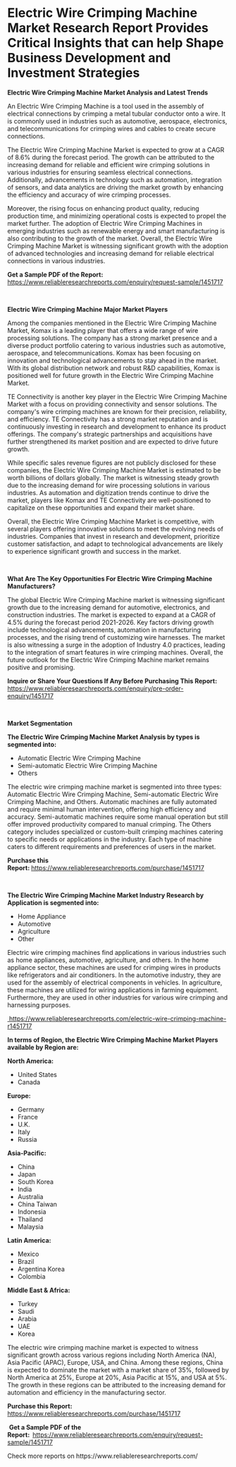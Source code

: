 <p><h1>Electric Wire Crimping Machine Market Research Report Provides Critical Insights that can help Shape Business Development and Investment Strategies</h1></p><p><strong>Electric Wire Crimping Machine Market Analysis and Latest Trends</strong></p>
<p><p>An Electric Wire Crimping Machine is a tool used in the assembly of electrical connections by crimping a metal tubular conductor onto a wire. It is commonly used in industries such as automotive, aerospace, electronics, and telecommunications for crimping wires and cables to create secure connections.</p><p>The Electric Wire Crimping Machine Market is expected to grow at a CAGR of 8.6% during the forecast period. The growth can be attributed to the increasing demand for reliable and efficient wire crimping solutions in various industries for ensuring seamless electrical connections. Additionally, advancements in technology such as automation, integration of sensors, and data analytics are driving the market growth by enhancing the efficiency and accuracy of wire crimping processes.</p><p>Moreover, the rising focus on enhancing product quality, reducing production time, and minimizing operational costs is expected to propel the market further. The adoption of Electric Wire Crimping Machines in emerging industries such as renewable energy and smart manufacturing is also contributing to the growth of the market. Overall, the Electric Wire Crimping Machine Market is witnessing significant growth with the adoption of advanced technologies and increasing demand for reliable electrical connections in various industries.</p></p>
<p><strong>Get a Sample PDF of the Report:&nbsp;</strong> <a href="https://www.reliableresearchreports.com/enquiry/request-sample/1451717">https://www.reliableresearchreports.com/enquiry/request-sample/1451717</a></p>
<p>&nbsp;</p>
<p><strong>Electric Wire Crimping Machine Major Market Players</strong></p>
<p><p>Among the companies mentioned in the Electric Wire Crimping Machine Market, Komax is a leading player that offers a wide range of wire processing solutions. The company has a strong market presence and a diverse product portfolio catering to various industries such as automotive, aerospace, and telecommunications. Komax has been focusing on innovation and technological advancements to stay ahead in the market. With its global distribution network and robust R&D capabilities, Komax is positioned well for future growth in the Electric Wire Crimping Machine Market.</p><p>TE Connectivity is another key player in the Electric Wire Crimping Machine Market with a focus on providing connectivity and sensor solutions. The company's wire crimping machines are known for their precision, reliability, and efficiency. TE Connectivity has a strong market reputation and is continuously investing in research and development to enhance its product offerings. The company's strategic partnerships and acquisitions have further strengthened its market position and are expected to drive future growth.</p><p>While specific sales revenue figures are not publicly disclosed for these companies, the Electric Wire Crimping Machine Market is estimated to be worth billions of dollars globally. The market is witnessing steady growth due to the increasing demand for wire processing solutions in various industries. As automation and digitization trends continue to drive the market, players like Komax and TE Connectivity are well-positioned to capitalize on these opportunities and expand their market share.</p><p>Overall, the Electric Wire Crimping Machine Market is competitive, with several players offering innovative solutions to meet the evolving needs of industries. Companies that invest in research and development, prioritize customer satisfaction, and adapt to technological advancements are likely to experience significant growth and success in the market.</p></p>
<p>&nbsp;</p>
<p><strong>What Are The Key Opportunities For Electric Wire Crimping Machine Manufacturers?</strong></p>
<p><p>The global Electric Wire Crimping Machine market is witnessing significant growth due to the increasing demand for automotive, electronics, and construction industries. The market is expected to expand at a CAGR of 4.5% during the forecast period 2021-2026. Key factors driving growth include technological advancements, automation in manufacturing processes, and the rising trend of customizing wire harnesses. The market is also witnessing a surge in the adoption of Industry 4.0 practices, leading to the integration of smart features in wire crimping machines. Overall, the future outlook for the Electric Wire Crimping Machine market remains positive and promising.</p></p>
<p><strong>Inquire or Share Your Questions If Any Before Purchasing This Report:</strong> <a href="https://www.reliableresearchreports.com/enquiry/pre-order-enquiry/1451717">https://www.reliableresearchreports.com/enquiry/pre-order-enquiry/1451717</a></p>
<p>&nbsp;</p>
<p><strong>Market Segmentation</strong></p>
<p><strong>The Electric Wire Crimping Machine Market Analysis by types is segmented into:</strong></p>
<p><ul><li>Automatic Electric Wire Crimping Machine</li><li>Semi-automatic Electric Wire Crimping Machine</li><li>Others</li></ul></p>
<p><p>The electric wire crimping machine market is segmented into three types: Automatic Electric Wire Crimping Machine, Semi-automatic Electric Wire Crimping Machine, and Others. Automatic machines are fully automated and require minimal human intervention, offering high efficiency and accuracy. Semi-automatic machines require some manual operation but still offer improved productivity compared to manual crimping. The Others category includes specialized or custom-built crimping machines catering to specific needs or applications in the industry. Each type of machine caters to different requirements and preferences of users in the market.</p></p>
<p><strong>Purchase this Report:&nbsp;</strong><a href="https://www.reliableresearchreports.com/purchase/1451717">https://www.reliableresearchreports.com/purchase/1451717</a></p>
<p>&nbsp;</p>
<p><strong>The Electric Wire Crimping Machine Market Industry Research by Application is segmented into:</strong></p>
<p><ul><li>Home Appliance</li><li>Automotive</li><li>Agriculture</li><li>Other</li></ul></p>
<p><p>Electric wire crimping machines find applications in various industries such as home appliances, automotive, agriculture, and others. In the home appliance sector, these machines are used for crimping wires in products like refrigerators and air conditioners. In the automotive industry, they are used for the assembly of electrical components in vehicles. In agriculture, these machines are utilized for wiring applications in farming equipment. Furthermore, they are used in other industries for various wire crimping and harnessing purposes.</p></p>
<p><a href="https://www.reliableresearchreports.com/electric-wire-crimping-machine-r1451717">&nbsp;https://www.reliableresearchreports.com/electric-wire-crimping-machine-r1451717</a></p>
<p><strong>In terms of Region, the Electric Wire Crimping Machine Market Players available by Region are:</strong></p>
<p>
    <p> <strong> North America: </strong>
        <ul>
            <li>United States</li>
            <li>Canada</li>
        </ul>
        </p> 
    <p> <strong> Europe: </strong>
        <ul>
            <li>Germany</li>
            <li>France</li>
            <li>U.K.</li>
            <li>Italy</li>
            <li>Russia</li>
        </ul>
        </p> 
    <p> <strong> Asia-Pacific: </strong>
        <ul>
            <li>China</li>
            <li>Japan</li>
            <li>South Korea</li>
            <li>India</li>
            <li>Australia</li>
            <li>China Taiwan</li>
            <li>Indonesia</li>
            <li>Thailand</li>
            <li>Malaysia</li>
        </ul>
        </p> 
    <p> <strong> Latin America: </strong>
        <ul>
            <li>Mexico</li>
            <li>Brazil</li>
            <li>Argentina Korea</li>
            <li>Colombia</li>
        </ul>
        </p> 
    <p> <strong> Middle East & Africa: </strong>
        <ul>
            <li>Turkey</li>
            <li>Saudi</li>
            <li>Arabia</li>
            <li>UAE</li>
            <li>Korea</li>
        </ul>
    </p>
    </p>
<p><p>The electric wire crimping machine market is expected to witness significant growth across various regions including North America (NA), Asia Pacific (APAC), Europe, USA, and China. Among these regions, China is expected to dominate the market with a market share of 35%, followed by North America at 25%, Europe at 20%, Asia Pacific at 15%, and USA at 5%. The growth in these regions can be attributed to the increasing demand for automation and efficiency in the manufacturing sector.</p></p>
<p><strong>Purchase this Report: </strong><a href="https://www.reliableresearchreports.com/purchase/1451717">https://www.reliableresearchreports.com/purchase/1451717</a></p>
<p>&nbsp;<strong>Get a Sample PDF of the Report:&nbsp;&nbsp;</strong><a href="https://www.reliableresearchreports.com/enquiry/request-sample/1451717">https://www.reliableresearchreports.com/enquiry/request-sample/1451717</a></p>
<p><strong></strong></p>
<p>Check more reports on https://www.reliableresearchreports.com/</p>